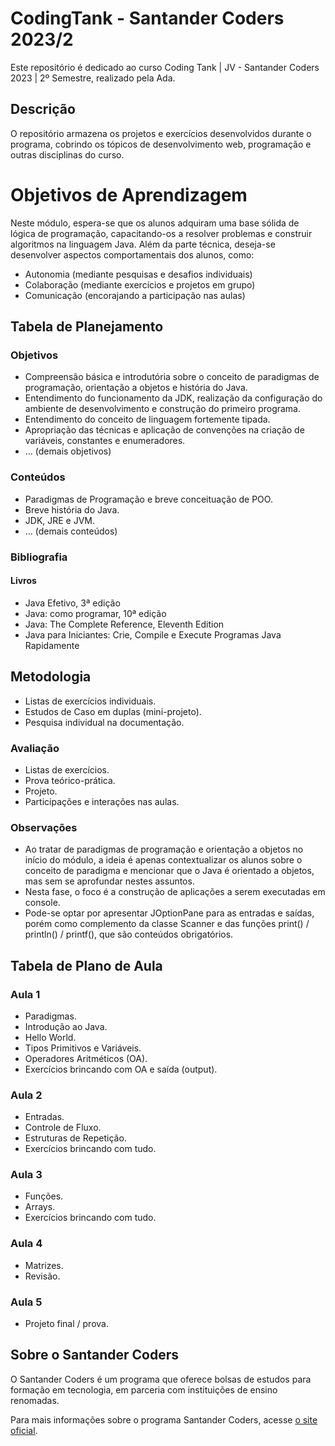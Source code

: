 # CodingTank - Santander Coders 2023/2

Este repositório é dedicado ao curso Coding Tank | JV - Santander Coders 2023 | 2º Semestre, realizado pela Ada.

## Descrição

O repositório armazena os projetos e exercícios desenvolvidos durante o programa, cobrindo os tópicos de desenvolvimento web, programação e outras disciplinas do curso.

# Objetivos de Aprendizagem

Neste módulo, espera-se que os alunos adquiram uma base sólida de lógica de programação, capacitando-os a resolver problemas e construir algoritmos na linguagem Java. Além da parte técnica, deseja-se desenvolver aspectos comportamentais dos alunos, como:

- Autonomia (mediante pesquisas e desafios individuais)
- Colaboração (mediante exercícios e projetos em grupo)
- Comunicação (encorajando a participação nas aulas)

## Tabela de Planejamento

### Objetivos

- Compreensão básica e introdutória sobre o conceito de paradigmas de programação, orientação a objetos e história do Java.
- Entendimento do funcionamento da JDK, realização da configuração do ambiente de desenvolvimento e construção do primeiro programa.
- Entendimento do conceito de linguagem fortemente tipada.
- Apropriação das técnicas e aplicação de convenções na criação de variáveis, constantes e enumeradores.
- ... (demais objetivos)

### Conteúdos

- Paradigmas de Programação e breve conceituação de POO.
- Breve história do Java.
- JDK, JRE e JVM.
- ... (demais conteúdos)

### Bibliografia


#### Livros

- Java Efetivo, 3ª edição
- Java: como programar, 10ª edição
- Java: The Complete Reference, Eleventh Edition
- Java para Iniciantes: Crie, Compile e Execute Programas Java Rapidamente

## Metodologia

- Listas de exercícios individuais.
- Estudos de Caso em duplas (mini-projeto).
- Pesquisa individual na documentação.

### Avaliação

- Listas de exercícios.
- Prova teórico-prática.
- Projeto.
- Participações e interações nas aulas.

### Observações

- Ao tratar de paradigmas de programação e orientação a objetos no início do módulo, a ideia é apenas contextualizar os alunos sobre o conceito de paradigma e mencionar que o Java é orientado a objetos, mas sem se aprofundar nestes assuntos.
- Nesta fase, o foco é a construção de aplicações a serem executadas em console.
- Pode-se optar por apresentar JOptionPane para as entradas e saídas, porém como complemento da classe Scanner e das funções print() / println() / printf(), que são conteúdos obrigatórios.

## Tabela de Plano de Aula

### Aula 1

- Paradigmas.
- Introdução ao Java.
- Hello World.
- Tipos Primitivos e Variáveis.
- Operadores Aritméticos (OA).
- Exercícios brincando com OA e saída (output).

### Aula 2

- Entradas.
- Controle de Fluxo.
- Estruturas de Repetição.
- Exercícios brincando com tudo.

### Aula 3

- Funções.
- Arrays.
- Exercícios brincando com tudo.

### Aula 4

- Matrizes.
- Revisão.

### Aula 5

- Projeto final / prova.


## Sobre o Santander Coders

O Santander Coders é um programa que oferece bolsas de estudos para formação em tecnologia, em parceria com instituições de ensino renomadas.

Para mais informações sobre o programa Santander Coders, acesse [o site oficial](https://www.santandercoders.com.br/).

